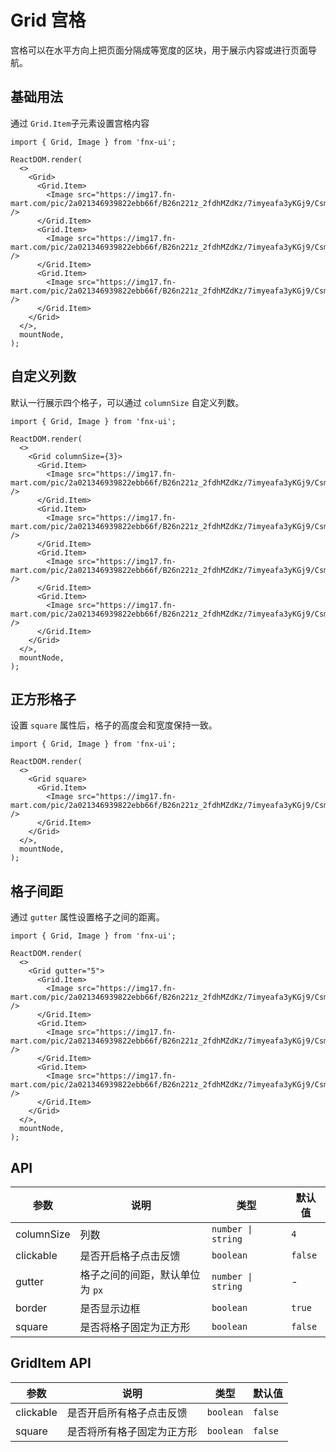 # Grid 宫格

宫格可以在水平方向上把页面分隔成等宽度的区块，用于展示内容或进行页面导航。

## 基础用法

通过 `Grid.Item`子元素设置宫格内容

```tsx | pure
import { Grid, Image } from 'fnx-ui';

ReactDOM.render(
  <>
    <Grid>
      <Grid.Item>
        <Image src="https://img17.fn-mart.com/pic/2a021346939822ebb66f/B26n221z_2fdhMZdKz/7imyeafa3yKGj9/CsmRtmA3RAuAVmgsAAKtgt1PF3s715.jpg" />
      </Grid.Item>
      <Grid.Item>
        <Image src="https://img17.fn-mart.com/pic/2a021346939822ebb66f/B26n221z_2fdhMZdKz/7imyeafa3yKGj9/CsmRtmA3RAuAVmgsAAKtgt1PF3s715.jpg" />
      </Grid.Item>
      <Grid.Item>
        <Image src="https://img17.fn-mart.com/pic/2a021346939822ebb66f/B26n221z_2fdhMZdKz/7imyeafa3yKGj9/CsmRtmA3RAuAVmgsAAKtgt1PF3s715.jpg" />
      </Grid.Item>
    </Grid>
  </>,
  mountNode,
);
```

## 自定义列数

默认一行展示四个格子，可以通过 `columnSize` 自定义列数。

```tsx | pure
import { Grid, Image } from 'fnx-ui';

ReactDOM.render(
  <>
    <Grid columnSize={3}>
      <Grid.Item>
        <Image src="https://img17.fn-mart.com/pic/2a021346939822ebb66f/B26n221z_2fdhMZdKz/7imyeafa3yKGj9/CsmRtmA3RAuAVmgsAAKtgt1PF3s715.jpg" />
      </Grid.Item>
      <Grid.Item>
        <Image src="https://img17.fn-mart.com/pic/2a021346939822ebb66f/B26n221z_2fdhMZdKz/7imyeafa3yKGj9/CsmRtmA3RAuAVmgsAAKtgt1PF3s715.jpg" />
      </Grid.Item>
      <Grid.Item>
        <Image src="https://img17.fn-mart.com/pic/2a021346939822ebb66f/B26n221z_2fdhMZdKz/7imyeafa3yKGj9/CsmRtmA3RAuAVmgsAAKtgt1PF3s715.jpg" />
      </Grid.Item>
      <Grid.Item>
        <Image src="https://img17.fn-mart.com/pic/2a021346939822ebb66f/B26n221z_2fdhMZdKz/7imyeafa3yKGj9/CsmRtmA3RAuAVmgsAAKtgt1PF3s715.jpg" />
      </Grid.Item>
    </Grid>
  </>,
  mountNode,
);
```

## 正方形格子

设置 `square` 属性后，格子的高度会和宽度保持一致。

```tsx | pure
import { Grid, Image } from 'fnx-ui';

ReactDOM.render(
  <>
    <Grid square>
      <Grid.Item>
        <Image src="https://img17.fn-mart.com/pic/2a021346939822ebb66f/B26n221z_2fdhMZdKz/7imyeafa3yKGj9/CsmRtmA3RAuAVmgsAAKtgt1PF3s715.jpg" />
      </Grid.Item>
    </Grid>
  </>,
  mountNode,
);
```

## 格子间距

通过 `gutter` 属性设置格子之间的距离。

```tsx | pure
import { Grid, Image } from 'fnx-ui';

ReactDOM.render(
  <>
    <Grid gutter="5">
      <Grid.Item>
        <Image src="https://img17.fn-mart.com/pic/2a021346939822ebb66f/B26n221z_2fdhMZdKz/7imyeafa3yKGj9/CsmRtmA3RAuAVmgsAAKtgt1PF3s715.jpg" />
      </Grid.Item>
      <Grid.Item>
        <Image src="https://img17.fn-mart.com/pic/2a021346939822ebb66f/B26n221z_2fdhMZdKz/7imyeafa3yKGj9/CsmRtmA3RAuAVmgsAAKtgt1PF3s715.jpg" />
      </Grid.Item>
      <Grid.Item>
        <Image src="https://img17.fn-mart.com/pic/2a021346939822ebb66f/B26n221z_2fdhMZdKz/7imyeafa3yKGj9/CsmRtmA3RAuAVmgsAAKtgt1PF3s715.jpg" />
      </Grid.Item>
    </Grid>
  </>,
  mountNode,
);
```

## API

| 参数       | 说明                            | 类型               | 默认值  |
| ---------- | ------------------------------- | ------------------ | ------- |
| columnSize | 列数                            | `number \| string` | `4`     |
| clickable  | 是否开启格子点击反馈            | `boolean`          | `false` |
| gutter     | 格子之间的间距，默认单位为 `px` | `number \| string` | -       |
| border     | 是否显示边框                    | `boolean`          | `true`  |
| square     | 是否将格子固定为正方形          | `boolean`          | `false` |

## GridItem API

| 参数      | 说明                       | 类型      | 默认值  |
| --------- | -------------------------- | --------- | ------- |
| clickable | 是否开启所有格子点击反馈   | `boolean` | `false` |
| square    | 是否将所有格子固定为正方形 | `boolean` | `false` |

```

```

